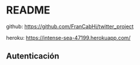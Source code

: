 # README

github: https://github.com/FranCabHi/twitter_project

heroku: https://intense-sea-47199.herokuapp.com/

## Autenticación
